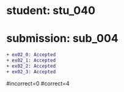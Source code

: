 # student: stu_040
# submission: sub_004

```diff
+ ex02_0: Accepted
+ ex02_1: Accepted
+ ex02_2: Accepted
+ ex02_3: Accepted
```
#incorrect=0
#correct=4
